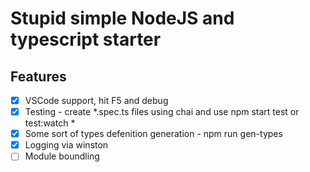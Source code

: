 # Stupid simple NodeJS and typescript starter

## Features
* [x] VSCode support, hit F5 and debug
* [x] Testing - create *.spec.ts files using chai and use npm start test or test:watch *
* [x] Some sort of types defenition generation - npm run gen-types
* [x] Logging via winston
* [ ] Module boundling